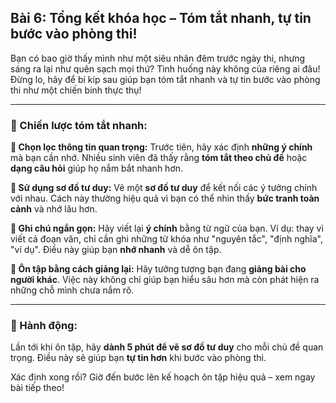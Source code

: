 ## Bài 6: Tổng kết khóa học – Tóm tắt nhanh, tự tin bước vào phòng thi!

Bạn có bao giờ thấy mình như một siêu nhân đêm trước ngày thi, nhưng sáng ra lại như quên sạch mọi thứ? Tình huống này không của riêng ai đâu! Đừng lo, hãy để bí kíp sau giúp bạn tóm tắt nhanh và tự tin bước vào phòng thi như một chiến binh thực thụ!

---

### 📌 Chiến lược tóm tắt nhanh:

**🔹 Chọn lọc thông tin quan trọng:**
Trước tiên, hãy xác định **những ý chính** mà bạn cần nhớ. Nhiều sinh viên đã thấy rằng **tóm tắt theo chủ đề** hoặc **dạng câu hỏi** giúp họ nắm bắt nhanh hơn.

**🔹 Sử dụng sơ đồ tư duy:**
Vẽ một **sơ đồ tư duy** để kết nối các ý tưởng chính với nhau. Cách này thường hiệu quả vì bạn có thể nhìn thấy **bức tranh toàn cảnh** và nhớ lâu hơn.

**🔹 Ghi chú ngắn gọn:**
Hãy viết lại **ý chính** bằng từ ngữ của bạn. Ví dụ: thay vì viết cả đoạn văn, chỉ cần ghi những từ khóa như "nguyên tắc", "định nghĩa", "ví dụ". Điều này giúp bạn **nhớ nhanh** và dễ ôn tập.

**🔹 Ôn tập bằng cách giảng lại:**
Hãy tưởng tượng bạn đang **giảng bài cho người khác**. Việc này không chỉ giúp bạn hiểu sâu hơn mà còn phát hiện ra những chỗ mình chưa nắm rõ.

---

### 🚀 Hành động:

Lần tới khi ôn tập, hãy **dành 5 phút để vẽ sơ đồ tư duy** cho mỗi chủ đề quan trọng. Điều này sẽ giúp bạn **tự tin hơn** khi bước vào phòng thi.  

Xác định xong rồi? Giờ đến bước lên kế hoạch ôn tập hiệu quả – xem ngay bài tiếp theo!  
